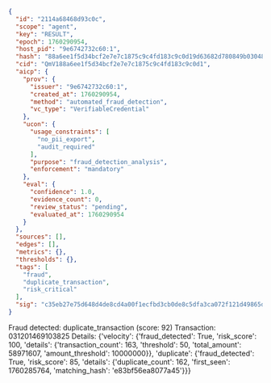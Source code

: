 ```json
{
  "id": "2114a68468d93c0c",
  "scope": "agent",
  "key": "RESULT",
  "epoch": 1760290954,
  "host_pid": "9e6742732c60:1",
  "hash": "88a6ee1f5d34bcf2e7e7c1875c9c4fd183c9c0d19d63682d780849b03048f28f",
  "cid": "QmV188a6ee1f5d34bcf2e7e7c1875c9c4fd183c9c0d1",
  "aicp": {
    "prov": {
      "issuer": "9e6742732c60:1",
      "created_at": 1760290954,
      "method": "automated_fraud_detection",
      "vc_type": "VerifiableCredential"
    },
    "ucon": {
      "usage_constraints": [
        "no_pii_export",
        "audit_required"
      ],
      "purpose": "fraud_detection_analysis",
      "enforcement": "mandatory"
    },
    "eval": {
      "confidence": 1.0,
      "evidence_count": 0,
      "review_status": "pending",
      "evaluated_at": 1760290954
    }
  },
  "sources": [],
  "edges": [],
  "metrics": {},
  "thresholds": {},
  "tags": [
    "fraud",
    "duplicate_transaction",
    "risk_critical"
  ],
  "sig": "c35eb27e75d648d4de8cd4a00f1ecfbd3cb0de8c5dfa3ca072f121d49865dae3"
}
```

Fraud detected: duplicate_transaction (score: 92)
Transaction: 031201469103825
Details: {'velocity': {'fraud_detected': True, 'risk_score': 100, 'details': {'transaction_count': 163, 'threshold': 50, 'total_amount': 58971607, 'amount_threshold': 10000000}}, 'duplicate': {'fraud_detected': True, 'risk_score': 85, 'details': {'duplicate_count': 162, 'first_seen': 1760285764, 'matching_hash': 'e83bf56ea8077a45'}}}